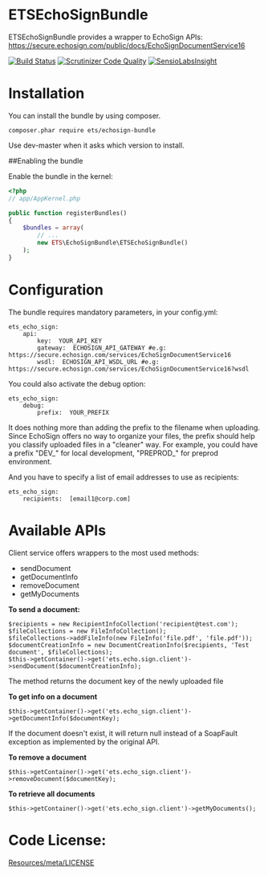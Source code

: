 ETSEchoSignBundle
=================

ETSEchoSignBundle provides a wrapper to EchoSign APIs: https://secure.echosign.com/public/docs/EchoSignDocumentService16

[![Build Status](https://api.travis-ci.org/ETSGlobal/ETSEchoSignBundle.png)](https://travis-ci.org/ETSGlobal/ETSEchoSignBundle) [![Scrutinizer Code Quality](https://scrutinizer-ci.com/g/ETSGlobal/ETSEchoSignBundle/badges/quality-score.png?s=62c6492d05fbf1f540711d9b2968587588534d3d)](https://scrutinizer-ci.com/g/ETSGlobal/ETSEchoSignBundle/) [![SensioLabsInsight](https://insight.sensiolabs.com/projects/9e34893d-314f-471b-839b-a3766e78de58/mini.png)](https://insight.sensiolabs.com/projects/9e34893d-314f-471b-839b-a3766e78de58)

Installation
============
You can install the bundle by using composer.
```
composer.phar require ets/echosign-bundle
```
Use dev-master when it asks which version to install.

##Enabling the bundle

Enable the bundle in the kernel:
``` php
<?php
// app/AppKernel.php

public function registerBundles()
{
    $bundles = array(
        // ...
        new ETS\EchoSignBundle\ETSEchoSignBundle()
    );
}
```

Configuration
=================
The bundle requires mandatory parameters, in your config.yml:
```
ets_echo_sign:
    api:
        key:  YOUR_API_KEY
        gateway:  ECHOSIGN_API_GATEWAY #e.g: https://secure.echosign.com/services/EchoSignDocumentService16
        wsdl:  ECHOSIGN_API_WSDL_URL #e.g: https://secure.echosign.com/services/EchoSignDocumentService16?wsdl
```
You could also activate the debug option:
```
ets_echo_sign:
    debug:
        prefix:  YOUR_PREFIX
```
It does nothing more than adding the prefix to the filename when uploading. Since EchoSign offers no way to organize your files, the prefix should help you classify uploaded files in a "cleaner" way. For example, you could have a prefix "DEV_" for local development, "PREPROD_" for preprod environment.

And you have to specify a list of email addresses to use as recipients:
```
ets_echo_sign:
    recipients:  [email1@corp.com]
```

Available APIs
==============
Client service offers wrappers to the most used methods:
- sendDocument
- getDocumentInfo
- removeDocument
- getMyDocuments

**To send a document:**
```
$recipients = new RecipientInfoCollection('recipient@test.com');
$fileCollections = new FileInfoCollection();
$fileCollections->addFileInfo(new FileInfo('file.pdf', 'file.pdf'));
$documentCreationInfo = new DocumentCreationInfo($recipients, 'Test document', $fileCollections);
$this->getContainer()->get('ets.echo.sign.client')->sendDocument($documentCreationInfo);
```
The method returns the document key of the newly uploaded file

**To get info on a document**
```
$this->getContainer()->get('ets.echo_sign.client')->getDocumentInfo($documentKey);
```
If the document doesn't exist, it will return null instead of a SoapFault exception as implemented by the original API.

**To remove a document**
```
$this->getContainer()->get('ets.echo_sign.client')->removeDocument($documentKey);
```

**To retrieve all documents**
```
$this->getContainer()->get('ets.echo_sign.client')->getMyDocuments();
```

Code License:
=============
[Resources/meta/LICENSE](https://github.com/ETSGlobal/ETSEchoSignBundle/blob/master/Resources/meta/LICENSE)
